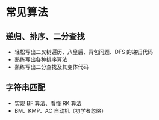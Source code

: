 # 常见算法

## 递归、排序、二分查找

- 轻松写出二叉树遍历、八皇后、背包问题、DFS 的递归代码
- 熟练写出各种排序算法
- 熟练写出二分查找及其变体代码

## 字符串匹配

- 实现 BF 算法、看懂 RK 算法
- BM、KMP、AC 自动机（初学者忽略）
